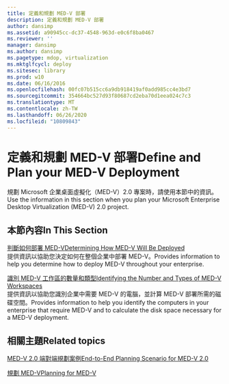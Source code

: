```yaml
---
title: 定義和規劃 MED-V 部署
description: 定義和規劃 MED-V 部署
author: dansimp
ms.assetid: a90945cc-dc37-4548-963d-e0c6f8ba0467
ms.reviewer: ''
manager: dansimp
ms.author: dansimp
ms.pagetype: mdop, virtualization
ms.mktglfcycl: deploy
ms.sitesec: library
ms.prod: w10
ms.date: 06/16/2016
ms.openlocfilehash: 00fc07b515cc6a9db918419af0add985cc4e3bd7
ms.sourcegitcommit: 354664bc527d93f80687cd2eba70d1eea024c7c3
ms.translationtype: MT
ms.contentlocale: zh-TW
ms.lasthandoff: 06/26/2020
ms.locfileid: "10809843"
---
```

# <span data-ttu-id="96f43-103">定義和規劃 MED-V 部署</span><span class="sxs-lookup"><span data-stu-id="96f43-103">Define and Plan your MED-V Deployment</span></span>


<span data-ttu-id="96f43-104">規劃 Microsoft 企業桌面虛擬化（MED-V）2.0 專案時，請使用本節中的資訊。</span><span class="sxs-lookup"><span data-stu-id="96f43-104">Use the information in this section when you plan your Microsoft Enterprise Desktop Virtualization (MED-V) 2.0 project.</span></span>

## <span data-ttu-id="96f43-105">本節內容</span><span class="sxs-lookup"><span data-stu-id="96f43-105">In This Section</span></span>


<a href="" id="determining-how-med-v-will-be-deployed"></a>[<span data-ttu-id="96f43-106">判斷如何部署 MED-V</span><span class="sxs-lookup"><span data-stu-id="96f43-106">Determining How MED-V Will Be Deployed</span></span>](determining-how-med-v-will-be-deployed.md)  
<span data-ttu-id="96f43-107">提供資訊以協助您決定如何在整個企業中部署 MED-V。</span><span class="sxs-lookup"><span data-stu-id="96f43-107">Provides information to help you determine how to deploy MED-V throughout your enterprise.</span></span>

<a href="" id="identifying-the-number-and-types-of-med-v-workspaces"></a>[<span data-ttu-id="96f43-108">識別 MED-V 工作區的數量和類型</span><span class="sxs-lookup"><span data-stu-id="96f43-108">Identifying the Number and Types of MED-V Workspaces</span></span>](identifying-the-number-and-types-of-med-v-workspaces.md)  
<span data-ttu-id="96f43-109">提供資訊以協助您識別企業中需要 MED-V 的電腦，並計算 MED-V 部署所需的磁碟空間。</span><span class="sxs-lookup"><span data-stu-id="96f43-109">Provides information to help you identify the computers in your enterprise that require MED-V and to calculate the disk space necessary for a MED-V deployment.</span></span>

## <span data-ttu-id="96f43-110">相關主題</span><span class="sxs-lookup"><span data-stu-id="96f43-110">Related topics</span></span>


[<span data-ttu-id="96f43-111">MED-V 2.0 端對端規劃案例</span><span class="sxs-lookup"><span data-stu-id="96f43-111">End-to-End Planning Scenario for MED-V 2.0</span></span>](end-to-end-planning-scenario-for-med-v-20.md)

[<span data-ttu-id="96f43-112">規劃 MED-V</span><span class="sxs-lookup"><span data-stu-id="96f43-112">Planning for MED-V</span></span>](planning-for-med-v.md)

 

 





